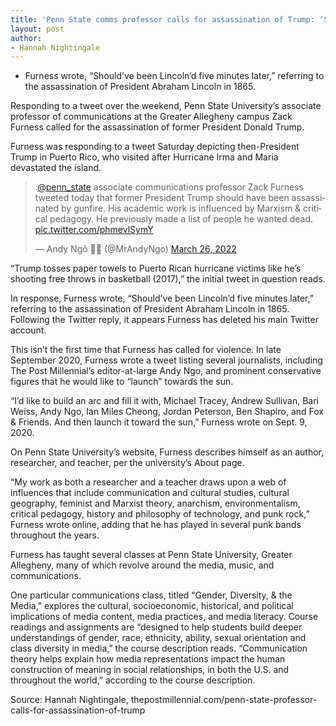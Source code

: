 ```yaml
---
title: 'Penn State comms professor calls for assassination of Trump: ‘Should’ve been Lincoln’d’'
layout: post
author:
- Hannah Nightingale
---
```


- Furness wrote, “Should’ve been Lincoln’d five minutes later,” referring to the assassination of President Abraham Lincoln in 1865.

Responding to a tweet over the weekend, Penn State University’s associate professor of communications at the Greater Allegheny campus Zack Furness called for the assassination of former President Donald Trump.

Furness was responding to a tweet Saturday depicting then-President Trump in Puerto Rico, who visited after Hurricane Irma and Maria devastated the island.

<blockquote class="twitter-tweet"><p lang="en" dir="ltr">.<a href="https://twitter.com/penn_state?ref_src=twsrc%5Etfw">@penn_state</a> associate communications professor Zack Furness tweeted today that former President Trump should have been assassinated by gunfire. His academic work is influenced by Marxism &amp; critical pedagogy. He previously made a list of people he wanted dead. <a href="https://t.co/phmevlSymY">pic.twitter.com/phmevlSymY</a></p>&mdash; Andy Ngô 🏳️‍🌈 (@MrAndyNgo) <a href="https://twitter.com/MrAndyNgo/status/1507832616006860802?ref_src=twsrc%5Etfw">March 26, 2022</a></blockquote> <script async src="https://platform.twitter.com/widgets.js" charset="utf-8"></script>

“Trump tosses paper towels to Puerto Rican hurricane victims like he’s shooting free throws in basketball (2017),” the initial tweet in question reads.

In response, Furness wrote, “Should’ve been Lincoln’d five minutes later,” referring to the assassination of President Abraham Lincoln in 1865. Following the Twitter reply, it appears Furness has deleted his main Twitter account.

This isn’t the first time that Furness has called for violence.
In late September 2020, Furness wrote a tweet listing several journalists, including The Post Millennial’s editor-at-large Andy Ngo, and prominent conservative figures that he would like to “launch” towards the sun.

“I’d like to build an arc and fill it with, Michael Tracey, Andrew Sullivan, Bari Weiss, Andy Ngo, Ian Miles Cheong, Jordan Peterson, Ben Shapiro, and Fox &amp; Friends. And then launch it toward the sun,” Furness wrote on Sept. 9, 2020.

On Penn State University’s website, Furness describes himself as an author, researcher, and teacher, per the university’s About page.

“My work as both a researcher and a teacher draws upon a web of influences that include communication and cultural studies, cultural geography, feminist and Marxist theory, anarchism, environmentalism, critical pedagogy, history and philosophy of technology, and punk rock,” Furness wrote online, adding that he has played in several punk bands throughout the years.

Furness has taught several classes at Penn State University, Greater Allegheny, many of which revolve around the media, music, and communications.

One particular communications class, titled “Gender, Diversity, &amp; the Media,” explores the cultural, socioeconomic, historical, and political implications of media content, media practices, and media literacy. Course readings and assignments are “designed to help students build deeper understandings of gender, race, ethnicity, ability, sexual orientation and class diversity in media,” the course description reads. “Communication theory helps explain how media representations impact the human construction of meaning in social relationships, in both the U.S. and throughout the world,” according to the course description.

Source: Hannah Nightingale, thepostmillennial.com/penn-state-professor-calls-for-assassination-of-trump
